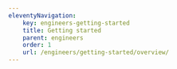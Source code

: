 ```yaml
---
eleventyNavigation:
    key: engineers-getting-started
    title: Getting started
    parent: engineers
    order: 1
    url: /engineers/getting-started/overview/
---
```

